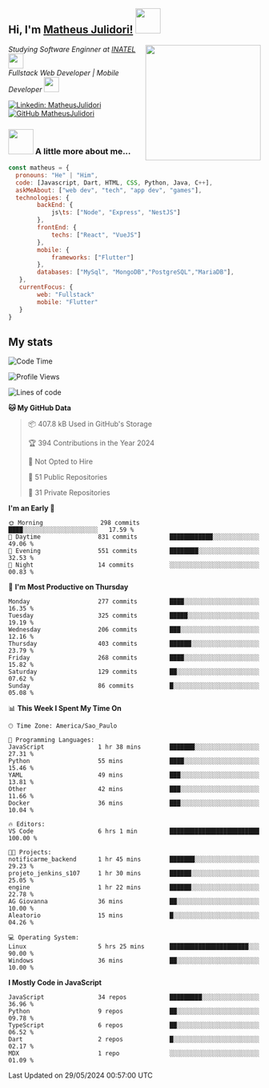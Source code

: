 <h2> Hi, I'm <a href="https://matheusjulidori.github.io" target="_blank">Matheus Julidori!</a> <img src="https://media.giphy.com/media/12oufCB0MyZ1Go/giphy.gif" width="50"></h2>
<img align='right' src="https://media.giphy.com/media/3oKIPnAiaMCws8nOsE/giphy.gif" width="230" height="auto">
<p><em>Studying Software Enginner at <a href="http://www.inatel.br" target="_blank">INATEL</a><img src="https://media.giphy.com/media/fYSnHlufseco8Fh93Z/giphy.gif" width="30"></br>
  Fullstack Web Developer | Mobile Developer <img src="https://media.giphy.com/media/WUlplcMpOCEmTGBtBW/giphy.gif" width="30">
</em></p>

[![Linkedin: MatheusJulidori](https://img.shields.io/badge/-MatheusJulidori-blue?style=flat-square&logo=Linkedin&logoColor=white&link=https://www.linkedin.com/in/MatheusJulidori/)](https://www.linkedin.com/in/MatheusJulidori/)
[![GitHub MatheusJulidori](https://img.shields.io/github/followers/matheusjulidori?label=follow&style=social)](https://github.com/MatheusJulidori)


### <img src="https://media.giphy.com/media/VgCDAzcKvsR6OM0uWg/giphy.gif" width="50"> A little more about me...  

```javascript
const matheus = {
  pronouns: "He" | "Him",
  code: [Javascript, Dart, HTML, CSS, Python, Java, C++],
  askMeAbout: ["web dev", "tech", "app dev", "games"],
  technologies: {
        backEnd: {
            js\ts: ["Node", "Express", "NestJS"]
        },
        frontEnd: {
            techs: ["React", "VueJS"]
        },
        mobile: {
            frameworks: ["Flutter"]
        },
        databases: ["MySql", "MongoDB","PostgreSQL","MariaDB"],
   },
   currentFocus: {
        web: "Fullstack"
        mobile: "Flutter"
   }
}
```
<h2>My stats</h2>

<!--START_SECTION:waka-->
![Code Time](http://img.shields.io/badge/Code%20Time-614%20hrs%2053%20mins-blue)

![Profile Views](http://img.shields.io/badge/Profile%20Views-0-blue)

![Lines of code](https://img.shields.io/badge/From%20Hello%20World%20I%27ve%20Written-6.6%20million%20lines%20of%20code-blue)

**🐱 My GitHub Data** 

> 📦 407.8 kB Used in GitHub's Storage 
 > 
> 🏆 394 Contributions in the Year 2024
 > 
> 🚫 Not Opted to Hire
 > 
> 📜 51 Public Repositories 
 > 
> 🔑 31 Private Repositories 
 > 
**I'm an Early 🐤** 

```text
🌞 Morning                298 commits         ████░░░░░░░░░░░░░░░░░░░░░   17.59 % 
🌆 Daytime                831 commits         ████████████░░░░░░░░░░░░░   49.06 % 
🌃 Evening                551 commits         ████████░░░░░░░░░░░░░░░░░   32.53 % 
🌙 Night                  14 commits          ░░░░░░░░░░░░░░░░░░░░░░░░░   00.83 % 
```
📅 **I'm Most Productive on Thursday** 

```text
Monday                   277 commits         ████░░░░░░░░░░░░░░░░░░░░░   16.35 % 
Tuesday                  325 commits         █████░░░░░░░░░░░░░░░░░░░░   19.19 % 
Wednesday                206 commits         ███░░░░░░░░░░░░░░░░░░░░░░   12.16 % 
Thursday                 403 commits         ██████░░░░░░░░░░░░░░░░░░░   23.79 % 
Friday                   268 commits         ████░░░░░░░░░░░░░░░░░░░░░   15.82 % 
Saturday                 129 commits         ██░░░░░░░░░░░░░░░░░░░░░░░   07.62 % 
Sunday                   86 commits          █░░░░░░░░░░░░░░░░░░░░░░░░   05.08 % 
```


📊 **This Week I Spent My Time On** 

```text
🕑︎ Time Zone: America/Sao_Paulo

💬 Programming Languages: 
JavaScript               1 hr 38 mins        ███████░░░░░░░░░░░░░░░░░░   27.31 % 
Python                   55 mins             ████░░░░░░░░░░░░░░░░░░░░░   15.46 % 
YAML                     49 mins             ███░░░░░░░░░░░░░░░░░░░░░░   13.81 % 
Other                    42 mins             ███░░░░░░░░░░░░░░░░░░░░░░   11.66 % 
Docker                   36 mins             ███░░░░░░░░░░░░░░░░░░░░░░   10.04 % 

🔥 Editors: 
VS Code                  6 hrs 1 min         █████████████████████████   100.00 % 

🐱‍💻 Projects: 
notificarme_backend      1 hr 45 mins        ███████░░░░░░░░░░░░░░░░░░   29.23 % 
projeto_jenkins_s107     1 hr 30 mins        ██████░░░░░░░░░░░░░░░░░░░   25.05 % 
engine                   1 hr 22 mins        ██████░░░░░░░░░░░░░░░░░░░   22.78 % 
AG Giovanna              36 mins             ██░░░░░░░░░░░░░░░░░░░░░░░   10.00 % 
Aleatorio                15 mins             █░░░░░░░░░░░░░░░░░░░░░░░░   04.26 % 

💻 Operating System: 
Linux                    5 hrs 25 mins       ██████████████████████░░░   90.00 % 
Windows                  36 mins             ██░░░░░░░░░░░░░░░░░░░░░░░   10.00 % 
```

**I Mostly Code in JavaScript** 

```text
JavaScript               34 repos            █████████░░░░░░░░░░░░░░░░   36.96 % 
Python                   9 repos             ██░░░░░░░░░░░░░░░░░░░░░░░   09.78 % 
TypeScript               6 repos             ██░░░░░░░░░░░░░░░░░░░░░░░   06.52 % 
Dart                     2 repos             █░░░░░░░░░░░░░░░░░░░░░░░░   02.17 % 
MDX                      1 repo              ░░░░░░░░░░░░░░░░░░░░░░░░░   01.09 % 
```




 Last Updated on 29/05/2024 00:57:00 UTC
<!--END_SECTION:waka-->
